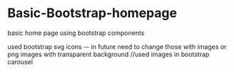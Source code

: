 # Basic-Bootstrap-homepage
basic home page using bootstrap components

used bootstrap svg icons -- in future need to change those with images or png images with transparent background
//used images in bootstrap carousel       
   
  
